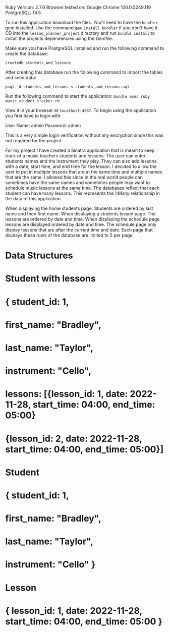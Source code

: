 Ruby Version: 2.7.6
Browser tested on: Google Chrome 106.0.5249.119
PostgreSQL: 14.5

To run this application download the files. You'll need to have the `bundler` gem
installed. Use the command `gem install bundler` if you don't have it. CD into the
`lesson_planner_project` directory and run `bundle install` to install the projects
dependencies using the Gemfile.

Make sure you have PostgreSQL installed and run the following command to create the
database:

`createdb students_and_lessons`

After creating this database run the following command to import the tables and seed
data:

`psql -d students_and_lessons < students_and_lessons.sql`

Run the following command to start the application:
`bundle exec ruby music_student_tracker.rb`

View it in your browser at `localhost:4567`.
To begin using the application you first have to login with:

User Name: admin
Password: admin

This is a very simple login verification without any encryption since this was not
required for the project.

For my project I have created a Sinatra application that is meant to keep track
of a music teachers students and lessons. The user can enter students names and the
instrument they play. They can also add lessons with a date, start time, and end
time for the lesson. I decided to allow the user to put in multiple lessons that
are at the same time and multiple names that are the same. I allowed this since
in the real world people can sometimes have the same names and sometimes people
may want to schedule music lessons at the same time. The databases reflect that each
student can have many lessons. This represents the 1:Many relationship in the data
of this application.

When displaying the home students page. Students are ordered by last name and then
first name. When displaying a students lesson page. The lessons are ordered by date
and time. When displaying the schedule page lessons are displayed ordered by date
and time. The schedule page only display lessons that are after the current time
and date. Each page that displays these rows of the database are limited to 5 per
page.

# Data Structures

#

# Student with lessons

# { student_id: 1,

# first_name: "Bradley",

# last_name: "Taylor",

# instrument: "Cello",

# lessons: [{lesson_id: 1, date: 2022-11-28, start_time: 04:00, end_time: 05:00}

# {lesson_id: 2, date: 2022-11-28, start_time: 04:00, end_time: 05:00}]

# Student

# { student_id: 1,

# first_name: "Bradley",

# last_name: "Taylor",

# instrument: "Cello" }

# Lesson

# { lesson_id: 1, date: 2022-11-28, start_time: 04:00, end_time: 05:00 }
